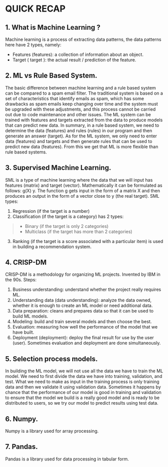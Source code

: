 # QUICK RECAP

## 1. What is Machine Learning ?
Machine learning is a process of extracting data patterns, the data patterns here have 2 types, namely: 
* Features (features): a collection of information about an object. 
* Target ( target ): the actual result / prediction of the feature. 

## 2. ML vs Rule Based System. 
The basic difference between machine learning and a rule based system can be compared to a spam email filter.
The traditional system is based on a set of characteristics that identify emails as spam, which has some drawbacks as spam emails keep changing over time and the system must be upgraded with these adjustments, and this process cannot be carried out due to code maintenance and other issues.
The ML system can be trained with features and targets extracted from the data to produce models that can predict new data. 
In summary, in a rule based system, we need to determine the data (features) and rules (rules) in our program and then generate an answer (target). As for the ML system, we only need to enter data (features) and targets and then generate rules that can be used to predict new data (features). 
From this we get that ML is more flexible than rule based systems.

## 3. Supervised Machine Learning.
SML is a type of machine learning where the data that we will input has features (matrix) and target (vector).
Mathematically it can be formulated as follows: g(X) y. The function g gets input in the form of a matrix X and then produces an output in the form of a vector close to y (the real target).
SML types: 
1. Regression (if the target is a number) 
2. Classification (if the target is a category) has 2 types:
> * Binary (if the target is only 2 categories)
> * Multiclass (if the target has more than 2 categories)
3. Ranking (if the target is a score associated with a particular item) is used in building a recommendation system.

## 4. CRISP-DM 
CRISP-DM is a methodology for organizing ML projects. Invented by IBM in the 90s. Steps: 
1. Business understanding: understand whether the project really requires ML. 
2. Understanding data (data understanding): analyze the data owned, whether it is enough to create an ML model or need additional data. 
3. Data preparation: cleans and prepares data so that it can be used to build ML models.
4. Modeling: build and train several models and then choose the best. 
5. Evaluation: measuring how well the performance of the model that we have built.
6. Deployment (deployment): deploy the final result for use by the user (user). 
Sometimes evaluation and deployment are done simultaneously.

## 5. Selection process models.
In building the ML model, we will not use all the data we have to train the ML model. We need to first divide the data we have into training, validation, and test. What we need to make as input in the training process is only training data and then we validate it using validation data. Sometimes it happens by chance that the performance of our model is good in training and validation to ensure that the model we build is a really good model and is ready to be distributed to users, so we try our model to predict results using test data.

## 6. Numpy.
Numpy is a library used for array processing.

## 7. Pandas.
Pandas is a library used for data processing in tabular form.
